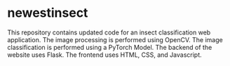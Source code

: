 # newestinsect
This repository contains updated code for an insect classification web application.
The image processing is performed using OpenCV.
The image classification is performed using a PyTorch Model.
The backend of the website uses Flask.
The frontend uses HTML, CSS, and Javascript.
